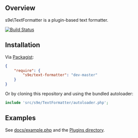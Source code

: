 ## Overview

s9e\\TextFormatter is a plugin-based text formatter.

[![Build Status](https://travis-ci.org/s9e/TextFormatter.png?branch=master)](https://travis-ci.org/s9e/TextFormatter)

## Installation

Via [Packagist](https://packagist.org/):
```json
{   
    "require": {
        "s9e/text-formatter": "dev-master"
    }
}
```

Or by cloning this repository and using the bundled autoloader:
```php
include 'src/s9e/TextFormatter/autoloader.php';
```

## Examples

See [docs/example.php](https://github.com/s9e/TextFormatter/blob/master/docs/example.php) and the [Plugins directory](https://github.com/s9e/TextFormatter/tree/master/src/s9e/TextFormatter/Plugins).